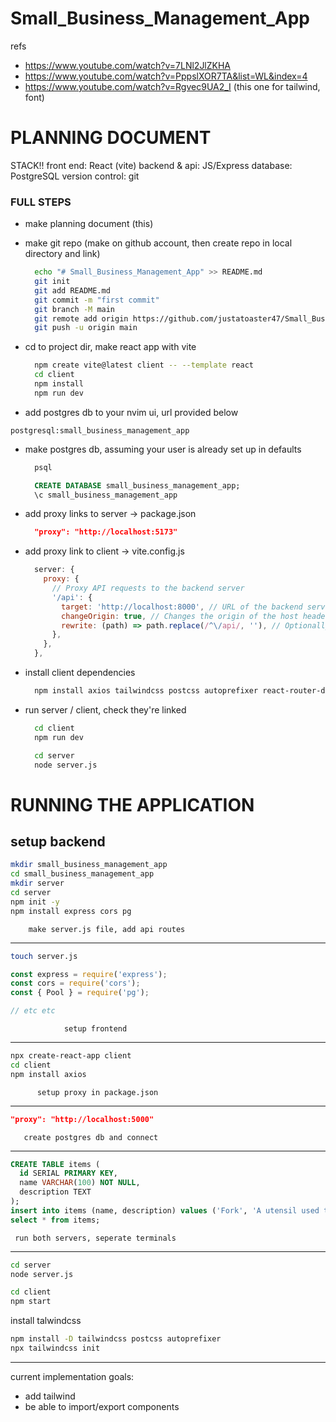 # Small_Business_Management_App

refs
* https://www.youtube.com/watch?v=7LNl2JlZKHA
* https://www.youtube.com/watch?v=PppslXOR7TA&list=WL&index=4
* https://www.youtube.com/watch?v=Rgvec9UA2_I (this one for tailwind, font)

# PLANNING DOCUMENT
STACK!!
front end: React (vite)
backend & api: JS/Express
database: PostgreSQL
version control: git


### FULL STEPS
* make planning document (this)

* make git repo (make on github account, then create repo in local directory and link)
  ```bash
    echo "# Small_Business_Management_App" >> README.md
    git init
    git add README.md
    git commit -m "first commit"
    git branch -M main
    git remote add origin https://github.com/justatoaster47/Small_Business_Management_App.git
    git push -u origin main
  ```

* cd to project dir, make react app with vite
  ```bash
    npm create vite@latest client -- --template react  
    cd client
    npm install
    npm run dev
  ```

* add postgres db to your nvim ui, url provided below
```
postgresql:small_business_management_app
```

* make postgres db, assuming your user is already set up in defaults
  ```bash
    psql 
  ```
  ```sql
    CREATE DATABASE small_business_management_app;
    \c small_business_management_app
  ```

* add proxy links to server -> package.json
  ```json
    "proxy": "http://localhost:5173"
  ```

* add proxy link to client -> vite.config.js
  ```javascript
    server: {
      proxy: {
        // Proxy API requests to the backend server
        '/api': {
          target: 'http://localhost:8000', // URL of the backend server
          changeOrigin: true, // Changes the origin of the host header to the target URL
          rewrite: (path) => path.replace(/^\/api/, ''), // Optionally rewrite the URL path
        },
      },
    },
  ```

* install client dependencies
  ```bash
    npm install axios tailwindcss postcss autoprefixer react-router-dom
  ```

* run server / client, check they're linked
  ```bash
    cd client
    npm run dev
  ```
  ```bash
    cd server
    node server.js
  ```
  

# RUNNING THE APPLICATION


setup backend
--------------------------------
```bash
mkdir small_business_management_app
cd small_business_management_app
mkdir server
cd server
npm init -y
npm install express cors pg
```

        make server.js file, add api routes
----------------------------
```bash
touch server.js
```
```javascript
const express = require('express');
const cors = require('cors');
const { Pool } = require('pg');

// etc etc

```

                setup frontend
--------------------------------
```bash
npx create-react-app client
cd client
npm install axios
```

          setup proxy in package.json
--------------------------------
```json
"proxy": "http://localhost:5000"
```

       create postgres db and connect
---------------------------
```sql
CREATE TABLE items (
  id SERIAL PRIMARY KEY,
  name VARCHAR(100) NOT NULL,
  description TEXT
);
insert into items (name, description) values ('Fork', 'A utensil used to eat food');
select * from items;

```

     run both servers, seperate terminals
--------------
```bash
cd server
node server.js
```
```bash
cd client
npm start
```

install talwindcss
```bash
npm install -D tailwindcss postcss autoprefixer
npx tailwindcss init 
```
-----------------------





current implementation goals:
  * add tailwind
  * be able to import/export components
  


